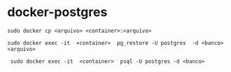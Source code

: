 # docker-postgres

`sudo docker cp <arquivo> <container>:<arquivo>`  

`sudo docker exec -it  <container>  pg_restore -U postgres  -d <banco> <arquivo> `

` sudo docker exec -it  <container>  psql -U postgres -d <banco>`
